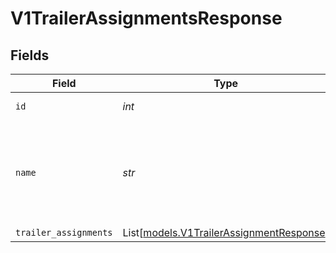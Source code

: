 # V1TrailerAssignmentsResponse


## Fields

| Field                                                                                | Type                                                                                 | Required                                                                             | Description                                                                          | Example                                                                              |
| ------------------------------------------------------------------------------------ | ------------------------------------------------------------------------------------ | ------------------------------------------------------------------------------------ | ------------------------------------------------------------------------------------ | ------------------------------------------------------------------------------------ |
| `id`                                                                                 | *int*                                                                                | :heavy_check_mark:                                                                   | ID of the trailer                                                                    | 2041                                                                                 |
| `name`                                                                               | *str*                                                                                | :heavy_check_mark:                                                                   | Assignment trailer name (given when creating trailer via the trailer portal)         | myTrailer                                                                            |
| `trailer_assignments`                                                                | List[[models.V1TrailerAssignmentResponse](../models/v1trailerassignmentresponse.md)] | :heavy_minus_sign:                                                                   | N/A                                                                                  |                                                                                      |